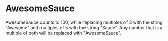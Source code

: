 # AwesomeSauce

AwesomeSauce counts to 100, while replacing multiples of 3 with the string "Awesome" and multiples of 5 with the string "Sauce". Any number that is a multiple of both will be replaced with "AwesomeSauce".
